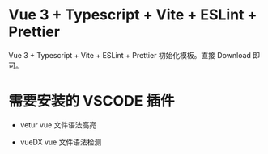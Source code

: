 # Vue 3 + Typescript + Vite + ESLint + Prettier

Vue 3 + Typescript + Vite + ESLint + Prettier 初始化模板。直接 Download 即可。

# 需要安装的 VSCODE 插件

- vetur
  vue 文件语法高亮

- vueDX
  vue 文件语法检测
